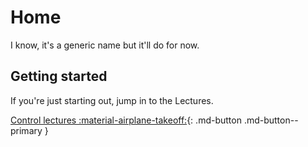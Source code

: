 # Home

I know, it's a generic name but it'll do for now.

## Getting started

If you're just starting out, jump in to the Lectures.

[Control lectures :material-airplane-takeoff:](lectures){: .md-button .md-button--primary }